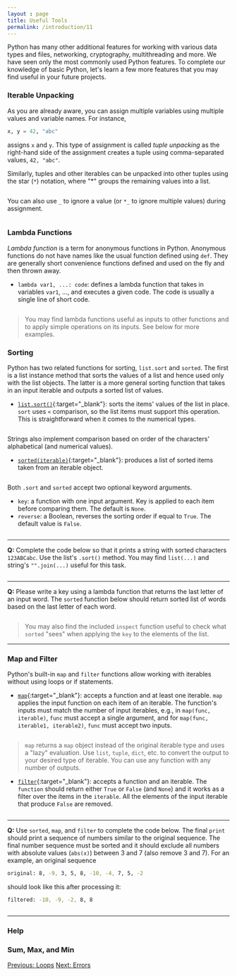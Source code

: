 ```yaml
---
layout : page
title: Useful Tools
permalink: /introduction/11
---
```


Python has many other additional features for working with various data types and
files, networking, cryptography, multithreading and more. We have seen only the
most commonly used Python features. To complete our knowledge of basic Python,
let's learn a few more features that you may find useful in your future projects.

### Iterable Unpacking

As you are already aware, you can assign multiple variables using multiple values
and variable names. For instance,

```python
x, y = 42, "abc"
```

assigns `x` and `y`. This type of assignment is called *tuple unpacking* as the
right-hand side of the assignment creates a tuple using comma-separated values,
`42, "abc"`.

Similarly, tuples and other iterables can be unpacked into other tuples using
the star (`*`) notation, where "*" groups the remaining values into a list.

<div class="language-python highlighter-rouge">
<pre class="highlight"><script type="py-editor" worker>
name, *location, mass =  "Alice", 10, 42, 60

print(name)
print(location)
print(mass)
</script></pre></div>

You can also use `_` to ignore a value (or `*_` to ignore multiple values) during
assignment.

<div class="language-python highlighter-rouge">
<pre class="highlight"><script type="py-editor" worker>
name, *_ =  "Alice", 10, 42, 60

print(name)
</script></pre></div>

### Lambda Functions

*Lambda function* is a term for anonymous functions in Python. Anonymous functions
do not have names like the usual function defined using `def`. They are generally
short convenience functions defined and used on the fly and then thrown away.

- `lambda var1, ...: code`: defines a lambda function that takes in variables
`var1`, ..., and executes a given code. The code is usually a single line of
short code.

<div class="language-python highlighter-rouge">
<pre class="highlight"><script type="py-editor" worker>
add = lambda a, b: a + b
print(add(5, 10))
</script></pre></div>

> You may find lambda functions useful as inputs to other functions and to apply
simple operations on its inputs. See below for more examples.

### Sorting

Python has two related functions for sorting, `list.sort` and `sorted`. The first
is a list instance method that sorts the values of a list and hence used only with
the list objects. The latter is a more general sorting function that takes in an
input iterable and outputs a sorted list of values.

- [`list.sort()`](https://docs.python.org/3/library/stdtypes.html#list.sort){:target="_blank"}:
sorts the items' values of the list in place. `sort` uses `<`
comparison, so the list items must support this operation. This is straightforward
when it comes to the numerical types.

<div class="language-python highlighter-rouge">
<pre class="highlight"><script type="py-editor" worker>
items = [4, 5, 3, 1, 2]
items.sort()
print(items)
</script></pre></div>

Strings also implement comparison based on order of the characters' alphabetical
(and numerical values).

- [`sorted(iterable)`](https://docs.python.org/3/library/functions.html#sorted){:target="_blank"}:
produces a list of sorted items taken from an iterable object.

<div class="language-python highlighter-rouge">
<pre class="highlight"><script type="py-editor" worker>
items = "Banana Apple Durian Cherry".split()
print(sorted(items))
</script></pre></div>

Both `.sort` and `sorted` accept two optional keyword arguments.

- `key`: a function with one input argument. Key is applied to each item before
comparing them. The default is `None`.
- `reverse`: a Boolean, reverses the sorting order if equal to `True`. The default
value is `False`.

<div class="language-python highlighter-rouge">
<pre class="highlight"><script type="py-editor" worker>
def last_char(s):
    return s[-1]

items = "Banana Apple Durian Cherry".split()
print(sorted(items, key=last_char, reverse=True))
</script></pre></div>

---
**Q:** Complete the code below so that it prints a string with sorted characters
`123ABCabc`. Use the list's `.sort()` method. You may find `list(...)` and
string's `"".join(...)` useful for this task.

<div class="language-python highlighter-rouge">
<pre class="highlight"><script type="py-editor" worker>
chars = "AaBbCc123"
# Don't edit above
?

# Don't edit below
print(chars)
</script></pre></div>

---

**Q:** Please write a key using a lambda function that returns the last letter
of an input word. The `sorted` function below should return sorted list of
words based on the last letter of each word.

<div class="language-python highlighter-rouge">
<pre class="highlight"><script type="py-editor" worker>
def inspect(s):
    print(s)
    return s

items = "Banana Apple Durian Cherry".split()
print(sorted(items, key=lambda ?))
</script></pre></div>

> You may also find the included `inspect` function useful to check what
`sorted` "sees" when applying the `key` to the elements of the
list.

---

### Map and Filter

Python's built-in `map` and `filter` functions allow working with iterables without
using loops or if statements.

- [`map`](https://docs.python.org/3/library/functions.html#map){:target="_blank"}:
accepts a function and at least one iterable. `map` applies the input function
on each item of an iterable. The function's inputs must match the number of
input iterables, e.g., in `map(func, iterable)`, `func` must accept a single
argument, and for `map(func, iterable1, iterable2)`, `func` must accept two
inputs.

<div class="language-python highlighter-rouge">
<pre class="highlight"><script type="py-editor" worker>
nums = list(range(10))
nums_squared = map(lambda x: x**2, nums)

print( list(nums_squared) )
</script></pre></div>

> `map` returns a `map` object instead of the original iterable type and
uses a "lazy" evaluation. Use `list`, `tuple`, `dict`, etc. to convert the output
to your desired type of iterable. You can use any function with any number of
outputs.

- [`filter`](https://docs.python.org/3/library/functions.html#filter){:target="_blank"}:
accepts a function and an iterable. The `function`
should return either `True` or `False` (and `None`) and it works as a filter
over the items in the `iterable`. All the elements of the input iterable that
produce `False` are removed.

<div class="language-python highlighter-rouge">
<pre class="highlight"><script type="py-editor" worker>
items = "Banana Apple Durian Cherry".split()
six_letter_words = filter(lambda s: len(s) == 6, items)

print( list(six_letter_words) )
</script></pre></div>

---
**Q:** Use `sorted`, `map`, and `filter` to complete the code below. The final
`print` should print a sequence of numbers similar to the
original sequence. The final number sequence must be sorted and it should
exclude all numbers with absolute values (`abs(x)`) between 3 and 7
(also remove 3 and 7). For an example, an original sequence

```sh
original: 8, -9, 3, 5, 8, -10, -4, 7, 5, -2
```

should look like this after processing it:

```sh
filtered: -10, -9, -2, 8, 8
```

<div class="language-python highlighter-rouge">
<pre class="highlight"><script type="py-editor" worker>
import random
random.seed(0) # for reproducibility

def random_numbers(n):
    '''returns a list of `n` random numbers between [-10, +10]'''
    rand_nums = map(lambda x: random.randrange(-10, 11), range(n))
    return list(rand_nums)

nums = random_numbers(10)
print('original:', ", ".join(map(str,nums)))
# Don't edit above

final = ?

# Don't edit below
print('filtered:', final)
</script></pre></div>

---

### Help

### Sum, Max, and Min

<div class="prevnextlinks">
    <a id="previous" href="10">Previous: Loops</a>
    <a id="next" href="12">Next: Errors</a>
</div>
<script src="{{ '/assets/js/navigation.js' | relative_url }}" defer></script>
